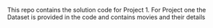This repo contains the solution code for Project 1. 
For Project one the Dataset is provided in the code and contains movies and their details 
